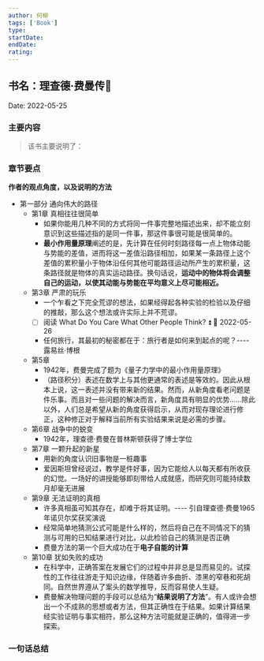 ```yaml
---
author: 何柳
tags: ['Book']
type:
startDate: 
endDate:
rating: 
---
```


## 书名：理查德·费曼传📖
 
Date: 2022-05-25 

### 主要内容
> 该书主要说明了：


### 章节要点
**作者的观点角度，以及说明的方法**
- 第一部分 通向伟大的路径
	- 第1章 真相往往很简单
		- 如果你能用几种不同的方式将同一件事完整地描述出来，却不能立刻意识到这些描述指的是同一件事，那这件事很可能是很简单的。
		- **最小作用量原理**阐述的是，先计算在任何时刻路径每一点上物体动能与势能的差值，进而将这一差值沿路径相加，如果某一条路径上这个差值的累积量小于物体沿任何其他可能路径运动所产生的累积量，这条路径就是物体的真实运动路径。换句话说，**运动中的物体将会调整自己的运动，以使其动能与势能在平均意义上尽可能相近。**
	- 第3章 严肃的玩乐
		- 一个乍看之下完全荒谬的想法，如果经得起各种实验的检验以及仔细的推敲，那么这个想法或许实际上并不荒谬。
		- [ ] 阅读 What Do You Care What Other People Think? ⏫ 📅 2022-05-26
		- 任何旅行，其最初的秘密都在于：旅行者是如何来到起点的呢？---- 露易丝·博根
	- 第5章 
		- 1942年，费曼完成了题为《量子力学中的最小作用量原理》
		- （路径积分）表述在数学上与其他更通常的表述是等效的。因此从根本上说，这一表述并没有带来新的结果。然而，从新角度看老问题是件乐事。而且对一些问题的解决而言，新角度具有明显的优势……除此以外，人们总是希望从新的角度获得启示，从而对现存理论进行修正，这种修正对于解释当前所有实验结果来说是必需的步骤。
	- 第6章 战争中的蜕变
		- 1942年，理查德·费曼在普林斯顿获得了博士学位
	- 第7章 一颗升起的新星
		- 用新的角度认识旧事物是一桩趣事
		- 爱因斯坦曾经说过，教学是件好事，因为它能给人以每天都有所收获的幻觉。一场好的讲授能够即刻带给人成就感，而研究则可能持续数月却毫无进展
	- 第9章 无法证明的真相
		- 许多真相虽可知其存在，却难于将其证明。---- 引自理查德·费曼1965年诺贝尔奖获奖演说
		- 经常简单地猜测公式可能是什么样的，然后将自己在不同情况下的猜测与可用的已知结果进行对比，以此检验自己的猜测是否正确
		- 费曼方法的第一个巨大成功在于**电子自能的计算**
	- 第10章 犹如失败的成功
		- 在科学中，正确答案在发展它们的过程中并非总是显而易见的。试探性的工作往往游走于知识边缘，伴随着许多曲折、漆黑的窄巷和死胡同。自然世界遵从了案头的数学推导，反而容易使人生疑。
		- 费曼解决物理问题的手段可以总结为“**结果说明了方法**”。有人或许会想出一个不成熟的思想或者方法，但其正确性在于结果。如果计算结果经实验证明与事实相符，那么这种方法可能就是正确的，值得进一步探索。



### 一句话总结



